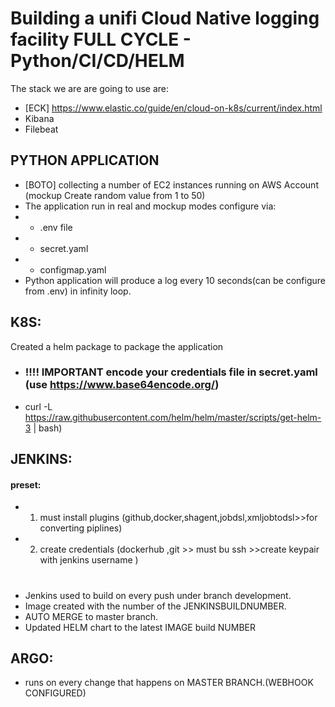 ###
 # Building a unifi Cloud Native logging facility FULL CYCLE - Python/CI/CD/HELM
 
 The stack we are are going to use are:
- [ECK] https://www.elastic.co/guide/en/cloud-on-k8s/current/index.html
- Kibana 
- Filebeat 
## PYTHON APPLICATION
-  [BOTO]  collecting a number of EC2 instances running on  AWS Account (mockup Create random value from 1 to 50)
- The application run in real and mockup modes configure via: 
- - .env file
- - secret.yaml    
- - configmap.yaml
- Python application  will produce a log every 10 seconds(can be configure from .env) in infinity loop.


 
 ## K8S:
Created a helm package to package the application 
- ### !!!! IMPORTANT encode your credentials file in secret.yaml (use https://www.base64encode.org/)
- curl -L https://raw.githubusercontent.com/helm/helm/master/scripts/get-helm-3 | bash) 

 ## JENKINS:
 #### preset:

- 1. must install plugins (github,docker,shagent,jobdsl,xmljobtodsl>>for converting piplines)
- 2. create credentials (dockerhub ,git >> must bu ssh >>create keypair with jenkins username )
#
 - Jenkins used to build on every push under branch development.
 - Image created with the number of the JENKINSBUILDNUMBER.
 - AUTO MERGE  to master branch.
 -  Updated  HELM chart to the latest IMAGE build NUMBER

## ARGO:
 - runs on every change that happens on  MASTER BRANCH.(WEBHOOK CONFIGURED)
